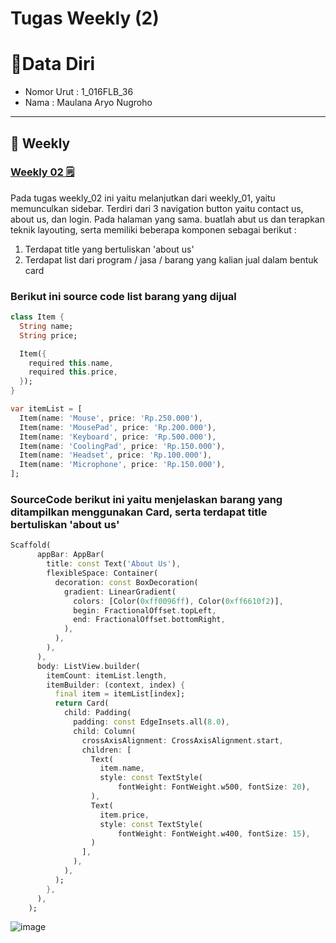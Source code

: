 # Tugas Weekly (2)

# 👨Data Diri
- Nomor Urut : 1_016FLB_36
- Nama : Maulana Aryo Nugroho

---
## 📒 Weekly
### [Weekly 02 🗒](#descriptive-)

Pada tugas weekly_02 ini yaitu melanjutkan dari weekly_01, yaitu memunculkan sidebar. Terdiri dari 3 navigation button yaitu contact us, about us, dan login.
Pada halaman yang sama. buatlah abut us dan terapkan teknik layouting, serta memiliki beberapa komponen sebagai berikut :
1. Terdapat title yang bertuliskan 'about us'
2. Terdapat list dari program / jasa / barang yang kalian jual dalam bentuk card

### Berikut ini source code list barang yang dijual
```dart
class Item {
  String name;
  String price;

  Item({
    required this.name,
    required this.price,
  });
}

var itemList = [
  Item(name: 'Mouse', price: 'Rp.250.000'),
  Item(name: 'MousePad', price: 'Rp.200.000'),
  Item(name: 'Keyboard', price: 'Rp.500.000'),
  Item(name: 'CoolingPad', price: 'Rp.150.000'),
  Item(name: 'Headset', price: 'Rp.100.000'),
  Item(name: 'Microphone', price: 'Rp.150.000'),
];
```
### SourceCode berikut ini yaitu menjelaskan barang yang ditampilkan menggunakan Card, serta terdapat title bertuliskan 'about us'
```dart
Scaffold(
      appBar: AppBar(
        title: const Text('About Us'),
        flexibleSpace: Container(
          decoration: const BoxDecoration(
            gradient: LinearGradient(
              colors: [Color(0xff0096ff), Color(0xff6610f2)],
              begin: FractionalOffset.topLeft,
              end: FractionalOffset.bottomRight,
            ),
          ),
        ),
      ),
      body: ListView.builder(
        itemCount: itemList.length,
        itemBuilder: (context, index) {
          final item = itemList[index];
          return Card(
            child: Padding(
              padding: const EdgeInsets.all(8.0),
              child: Column(
                crossAxisAlignment: CrossAxisAlignment.start,
                children: [
                  Text(
                    item.name,
                    style: const TextStyle(
                        fontWeight: FontWeight.w500, fontSize: 20),
                  ),
                  Text(
                    item.price,
                    style: const TextStyle(
                        fontWeight: FontWeight.w400, fontSize: 15),
                  )
                ],
              ),
            ),
          );
        },
      ),
    );
```
![image](/lib/weekly_2/screenshot/image_03.jpeg)